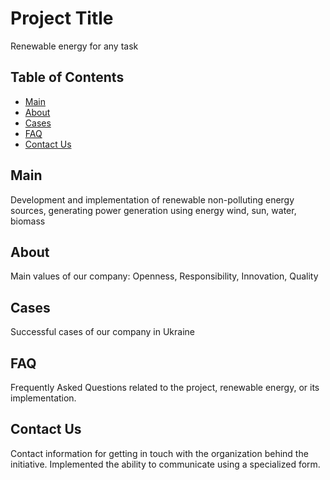 # Project Title

Renewable energy for any task

## Table of Contents

- [Main](#main)
- [About](#about)
- [Cases](#cases)
- [FAQ](#faq)
- [Contact Us](#contact-us)

## Main

Development and implementation of renewable non-polluting energy sources,
generating power generation using energy wind, sun, water, biomass

## About

Main values of our company: Openness, Responsibility, Innovation, Quality

## Cases

Successful cases of our company in Ukraine

## FAQ

Frequently Asked Questions related to the project, renewable energy, or its
implementation.

## Contact Us

Contact information for getting in touch with the organization behind the
initiative. Implemented the ability to communicate using a specialized form.
